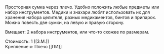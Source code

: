 Просторная сумка через плечо. Удобно положить любые предметы или набор инструментов. Медики и знахари любят использовать их для хранения набора целителя, разных медикаментов, бинтов и припарок. Можно повесть две сумки, на левую и правую сторону.<br>

Вмещает: 2 набора инструментов, или что-то схожее по размерам.<br>

Стоимость: 1 [[З.М.]]<br>
Крепление к: Плечо [[ПИ]]<br>